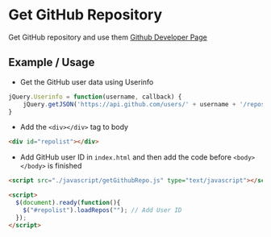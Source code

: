 # Get GitHub Repository

Get GitHub repository and use them [Github Developer Page](https://developer.github.com/v3/)

## Example / Usage

- Get the GitHub user data using Userinfo

```javascript
jQuery.Userinfo = function(username, callback) {
    jQuery.getJSON('https://api.github.com/users/' + username + '/repos?callback=?', callback)
}
```

- Add the ```<div></div>``` tag to body

```html
<div id="repolist"></div>
```

- Add GitHub user ID in ```index.html``` and then add the code before ```<body></body>``` is finished

```html
<script src="./javascript/getGithubRepo.js" type="text/javascript"></script>

<script>
  $(document).ready(function(){
    $("#repolist").loadRepos(""); // Add User ID
  });
</script>
```


